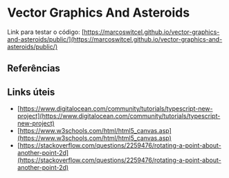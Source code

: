 # Vector Graphics And Asteroids

Link para testar o código: [https://marcoswitcel.github.io/vector-graphics-and-asteroids/public/](https://marcoswitcel.github.io/vector-graphics-and-asteroids/public/)

## Referências

## Links úteis

* [https://www.digitalocean.com/community/tutorials/typescript-new-project](https://www.digitalocean.com/community/tutorials/typescript-new-project)
* [https://www.w3schools.com/html/html5_canvas.asp](https://www.w3schools.com/html/html5_canvas.asp)
* [https://stackoverflow.com/questions/2259476/rotating-a-point-about-another-point-2d](https://stackoverflow.com/questions/2259476/rotating-a-point-about-another-point-2d)
